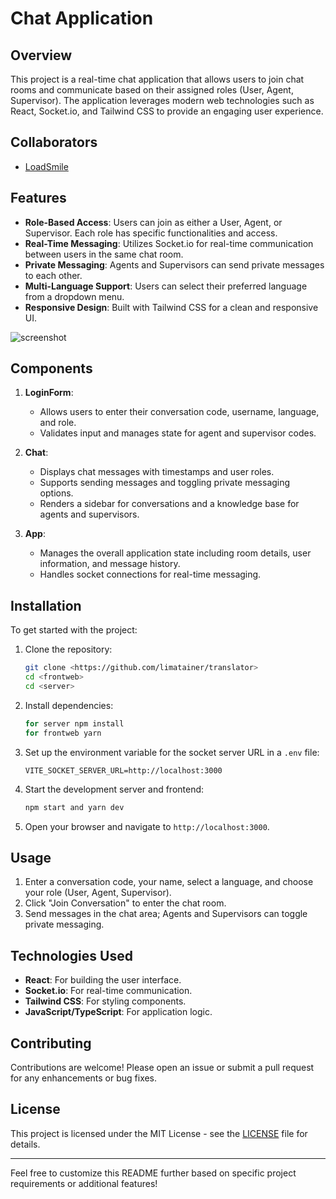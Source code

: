 # Chat Application

## Overview

This project is a real-time chat application that allows users to join chat rooms and communicate based on their assigned roles (User, Agent, Supervisor). The application leverages modern web technologies such as React, Socket.io, and Tailwind CSS to provide an engaging user experience.

## Collaborators

- [LoadSmile](https://github.com/loadsmile)

## Features

- **Role-Based Access**: Users can join as either a User, Agent, or Supervisor. Each role has specific functionalities and access.
- **Real-Time Messaging**: Utilizes Socket.io for real-time communication between users in the same chat room.
- **Private Messaging**: Agents and Supervisors can send private messages to each other.
- **Multi-Language Support**: Users can select their preferred language from a dropdown menu.
- **Responsive Design**: Built with Tailwind CSS for a clean and responsive UI.

![screenshot](https://github.com/limatainer/translator/blob/main/translate.gif)

## Components

1. **LoginForm**:

   - Allows users to enter their conversation code, username, language, and role.
   - Validates input and manages state for agent and supervisor codes.

2. **Chat**:

   - Displays chat messages with timestamps and user roles.
   - Supports sending messages and toggling private messaging options.
   - Renders a sidebar for conversations and a knowledge base for agents and supervisors.

3. **App**:
   - Manages the overall application state including room details, user information, and message history.
   - Handles socket connections for real-time messaging.

## Installation

To get started with the project:

1. Clone the repository:

   ```bash
   git clone <https://github.com/limatainer/translator>
   cd <frontweb>
   cd <server>
   ```

2. Install dependencies:

   ```bash
   for server npm install
   for frontweb yarn
   ```

3. Set up the environment variable for the socket server URL in a `.env` file:

   ```plaintext
   VITE_SOCKET_SERVER_URL=http://localhost:3000
   ```

4. Start the development server and frontend:

   ```bash
   npm start and yarn dev
   ```

5. Open your browser and navigate to `http://localhost:3000`.

## Usage

1. Enter a conversation code, your name, select a language, and choose your role (User, Agent, Supervisor).
2. Click "Join Conversation" to enter the chat room.
3. Send messages in the chat area; Agents and Supervisors can toggle private messaging.

## Technologies Used

- **React**: For building the user interface.
- **Socket.io**: For real-time communication.
- **Tailwind CSS**: For styling components.
- **JavaScript/TypeScript**: For application logic.

## Contributing

Contributions are welcome! Please open an issue or submit a pull request for any enhancements or bug fixes.

## License

This project is licensed under the MIT License - see the [LICENSE](LICENSE) file for details.

---

Feel free to customize this README further based on specific project requirements or additional features!
